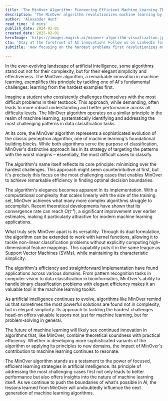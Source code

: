 ```yaml
---
title: 'The MinOver Algorithm: Pioneering Efficient Machine Learning Through Adversity'
description: 'The MinOver algorithm revolutionizes machine learning by focusing on the hardest examples first, combining elegant simplicity with powerful efficiency. This innovative approach to classification problems demonstrates how targeting the most challenging cases can lead to better overall performance in artificial intelligence applications.'
author: 'Alexander Hunt'
read_time: '8 mins'
publish_date: 2024-02-01
created_date: 2025-02-01
heroImage: 'https://images.magick.ai/minover-algorithm-visualization.jpg'
cta: 'Stay at the forefront of AI innovation! Follow us on LinkedIn for more in-depth analyses of groundbreaking algorithms like MinOver and join a community of forward-thinking tech enthusiasts.'
subtitle: 'How focusing on the hardest problems first revolutionizes machine learning'

---
```


In the ever-evolving landscape of artificial intelligence, some algorithms stand out not for their complexity, but for their elegant simplicity and effectiveness. The MinOver algorithm, a remarkable innovation in machine learning, exemplifies this principle by tackling one of AI's fundamental challenges: learning from the hardest examples first.

Imagine a student who consistently challenges themselves with the most difficult problems in their textbook. This approach, while demanding, often leads to more robust understanding and better performance across all difficulty levels. The MinOver algorithm operates on a similar principle in the realm of machine learning, systematically identifying and addressing the most challenging patterns in data classification tasks.

At its core, the MinOver algorithm represents a sophisticated evolution of the classic perceptron algorithm, one of machine learning's foundational building blocks. While both algorithms serve the purpose of classification, MinOver's distinctive approach lies in its strategy of targeting the patterns with the worst margins – essentially, the most difficult cases to classify.

The algorithm's name itself reflects its core principle: minimizing over the hardest challenges. This approach might seem counterintuitive at first, but it's precisely this focus on the most challenging cases that enables MinOver to achieve remarkable efficiency in finding optimal decision boundaries.

The algorithm's elegance becomes apparent in its implementation. With a computational complexity that scales linearly with the size of the training set, MinOver achieves what many more complex algorithms struggle to accomplish. Recent theoretical developments have shown that its convergence rate can reach O(t⁻¹), a significant improvement over earlier estimates, making it particularly attractive for modern machine learning applications.

What truly sets MinOver apart is its versatility. Through its dual formulation, the algorithm can be extended to work with kernel functions, allowing it to tackle non-linear classification problems without explicitly computing high-dimensional feature mappings. This capability puts it in the same league as Support Vector Machines (SVMs), while maintaining its characteristic simplicity.

The algorithm's efficiency and straightforward implementation have found applications across various domains. From pattern recognition tasks in computer vision to data classification in bioinformatics, MinOver's ability to handle binary classification problems with elegant efficiency makes it an valuable tool in the machine learning toolkit.

As artificial intelligence continues to evolve, algorithms like MinOver remind us that sometimes the most powerful solutions are found not in complexity, but in elegant simplicity. Its approach to tackling the hardest challenges head-on offers valuable lessons not just for machine learning, but for problem-solving in general.

The future of machine learning will likely see continued innovation in algorithms that, like MinOver, combine theoretical soundness with practical efficiency. Whether in developing more sophisticated variants of the algorithm or applying its principles to new domains, the impact of MinOver's contribution to machine learning continues to resonate.

The MinOver algorithm stands as a testament to the power of focused, efficient learning strategies in artificial intelligence. Its principle of addressing the most challenging cases first not only leads to better performance but also offers insights into the nature of machine learning itself. As we continue to push the boundaries of what's possible in AI, the lessons learned from MinOver will undoubtedly influence the next generation of machine learning algorithms.